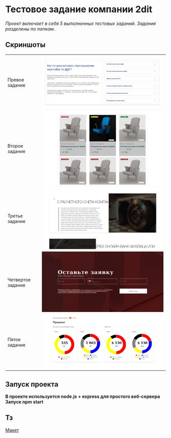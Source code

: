 # Тестовое задание компании 2dit

*Проект включает в себя 5 выполненных тестовых заданий. Задания разделены по папкам.*



## Скриншоты

|                   |                                       | 
| ------------------|:-------------------------------------:| 
| Превое задание    | <img src="assets/task1.png">         | 
| Второе задание    | <img src="assets/task2.png">         |  
| Третье задание    | <img src="assets/task3.png">         |    
| Четвертое задание | <img src="assets/task4.png">         |  
| Пятое задание     | <img src="assets/task5.png">         |  



## Запуск проекта
**В проекте используется node.js + express для простого веб-сервера**
**Запуск npm start**

## Тз
[Макет](https://www.figma.com/file/5HlZbJsMgTzBUVyxpsfw3d/2Dit-Front-End-Test?type=design&node-id=488%3A7&mode=design&t=J4JQcJf1NkjXtyLa-1)